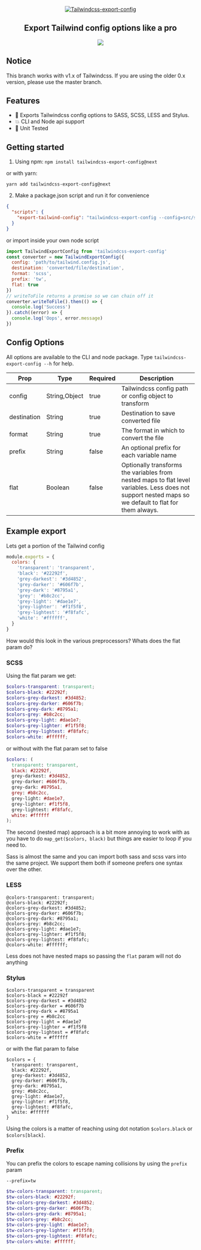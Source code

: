 <p align="center">
  <a align="center" href="https://www.npmjs.com/package/tailwindcss-export-config" target="_blank">
    <img alt="Tailwindcss-export-config" src="https://raw.githubusercontent.com/dobromir-hristov/tailwindcss-export-config/master/assets/tailwindcss-export-config.png">
  </a>
</p>

<h2 align="center">Export Tailwind config options like a pro</h2>

<p align="center">
<a href="https://www.npmjs.com/package/tailwindcss-export-config" target="_blank"><img src="https://img.shields.io/npm/v/tailwindcss-export-config.svg"></a>
</p>

## Notice

This branch works with v1.x of Tailwindcss. If you are using the older 0.x version, please use the master branch.

## Features

* :rocket: Exports Tailwindcss config options to SASS, SCSS, LESS and Stylus.
* :boom: CLI and Node api support
* :muscle: Unit Tested

## Getting started

1. Using npm:
`npm install tailwindcss-export-config@next`

or with yarn:
 
`yarn add tailwindcss-export-config@next`

2. Make a package.json script and run it for convenience
```json
{
  "scripts": {
    "export-tailwind-config": "tailwindcss-export-config --config=src/styles/tailwind/tailwind.config.js --destination=src/styles/scss/tailwind-configs --format=scss"
  }
}
```

or import inside your own node script

```js
import TailwindExportConfig from 'tailwindcss-export-config'
const converter = new TailwindExportConfig({
  config: 'path/to/tailwind.config.js',
  destination: 'converted/file/destination',
  format: 'scss',
  prefix: 'tw',
  flat: true
})
// writeToFile returns a promise so we can chain off it
converter.writeToFile().then(() => {
  console.log('Success')
}).catch((error) => {
  console.log('Oops', error.message)
})
```

## Config Options
All options are available to the CLI and node package. Type `tailwindcss-export-config --h` for help.

Prop|Type|Required|Description
 ---|---|---|---
config|String,Object|true| Tailwindcss config path or config object to transform
destination|String|true| Destination to save converted file
format|String|true| The format in which to convert the file
prefix|String|false| An optional prefix for each variable name
flat|Boolean|false| Optionally transforms the variables from nested maps to flat level variables. Less does not support nested maps so we default to flat for them always.

## Example export
Lets get a portion of the Tailwind config
```js
module.exports = {
  colors: {
    'transparent': 'transparent',
    'black': '#22292f',
    'grey-darkest': '#3d4852',
    'grey-darker': '#606f7b',
    'grey-dark': '#8795a1',
    'grey': '#b8c2cc',
    'grey-light': '#dae1e7',
    'grey-lighter': '#f1f5f8',
    'grey-lightest': '#f8fafc',
    'white': '#ffffff',
  }
}
```
How would this look in the various preprocessors? Whats does the flat param do?

### SCSS
Using the flat param we get:
```scss
$colors-transparent: transparent;
$colors-black: #22292f;
$colors-grey-darkest: #3d4852;
$colors-grey-darker: #606f7b;
$colors-grey-dark: #8795a1;
$colors-grey: #b8c2cc;
$colors-grey-light: #dae1e7;
$colors-grey-lighter: #f1f5f8;
$colors-grey-lightest: #f8fafc;
$colors-white: #ffffff;
```
or without with the flat param set to false

```scss
$colors: (
  transparent: transparent,
  black: #22292f,
  grey-darkest: #3d4852,
  grey-darker: #606f7b,
  grey-dark: #8795a1,
  grey: #b8c2cc,
  grey-light: #dae1e7,
  grey-lighter: #f1f5f8,
  grey-lightest: #f8fafc,
  white: #ffffff
);
```

The second (nested map) approach is a bit more annoying to work with as you have to do `map_get($colors, black)`  but things are easier to loop if you need to.

Sass is almost the same and you can import both sass and scss vars into the same project. We support them both if someone prefers one syntax over the other.

### LESS
```less
@colors-transparent: transparent;
@colors-black: #22292f;
@colors-grey-darkest: #3d4852;
@colors-grey-darker: #606f7b;
@colors-grey-dark: #8795a1;
@colors-grey: #b8c2cc;
@colors-grey-light: #dae1e7;
@colors-grey-lighter: #f1f5f8;
@colors-grey-lightest: #f8fafc;
@colors-white: #ffffff;
```

Less does not have nested maps so passing the `flat` param will not do anything

### Stylus
```stylus
$colors-transparent = transparent
$colors-black = #22292f
$colors-grey-darkest = #3d4852
$colors-grey-darker = #606f7b
$colors-grey-dark = #8795a1
$colors-grey = #b8c2cc
$colors-grey-light = #dae1e7
$colors-grey-lighter = #f1f5f8
$colors-grey-lightest = #f8fafc
$colors-white = #ffffff
```

or with the flat param to false 

```stylus
$colors = {
  transparent: transparent,
  black: #22292f,
  grey-darkest: #3d4852,
  grey-darker: #606f7b,
  grey-dark: #8795a1,
  grey: #b8c2cc,
  grey-light: #dae1e7,
  grey-lighter: #f1f5f8,
  grey-lightest: #f8fafc,
  white: #ffffff
}
```

Using the colors is a matter of reaching using dot notation `$colors.black` or `$colors[black]`.

### Prefix
You can prefix the colors to escape naming collisions by using the `prefix` param

`--prefix=tw`

```scss
$tw-colors-transparent: transparent;
$tw-colors-black: #22292f;
$tw-colors-grey-darkest: #3d4852;
$tw-colors-grey-darker: #606f7b;
$tw-colors-grey-dark: #8795a1;
$tw-colors-grey: #b8c2cc;
$tw-colors-grey-light: #dae1e7;
$tw-colors-grey-lighter: #f1f5f8;
$tw-colors-grey-lightest: #f8fafc;
$tw-colors-white: #ffffff;
```

